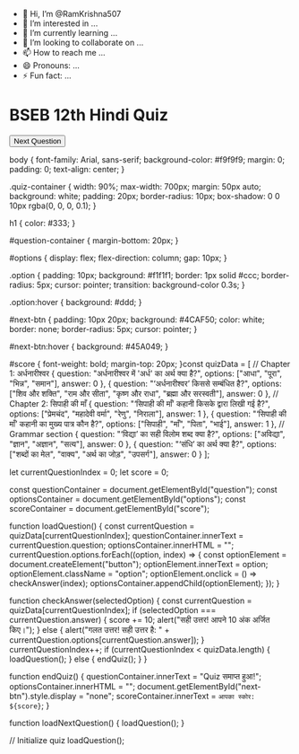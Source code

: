 - 👋 Hi, I’m @RamKrishna507
- 👀 I’m interested in ...
- 🌱 I’m currently learning ...
- 💞️ I’m looking to collaborate on ...
- 📫 How to reach me ...
- 😄 Pronouns: ...
- ⚡ Fun fact: ...

<!---
RamKrishna507/RamKrishna507 is a ✨ special ✨ repository because its `README.md` (this file) appears on your GitHub profile.
You can click the Preview link to take a look at your changes.
--->
<!DOCTYPE html>
<html lang="en">
<head>
    <meta charset="UTF-8">
    <meta name="viewport" content="width=device-width, initial-scale=1.0">
    <title>BSEB 12th Hindi Quiz</title>
    <link rel="stylesheet" href="styles.css">
</head>
<body>
    <div class="quiz-container">
        <h1>BSEB 12th Hindi Quiz</h1>
        <div id="game">
            <div id="question-container">
                <p id="question"></p>
                <div id="options"></div>
            </div>
            <button id="next-btn" onclick="loadNextQuestion()">Next Question</button>
            <p id="score"></p>
        </div>
    </div>
    <script src="script.js"></script>
</body>
</html>body {
    font-family: Arial, sans-serif;
    background-color: #f9f9f9;
    margin: 0;
    padding: 0;
    text-align: center;
}

.quiz-container {
    width: 90%;
    max-width: 700px;
    margin: 50px auto;
    background: white;
    padding: 20px;
    border-radius: 10px;
    box-shadow: 0 0 10px rgba(0, 0, 0, 0.1);
}

h1 {
    color: #333;
}

#question-container {
    margin-bottom: 20px;
}

#options {
    display: flex;
    flex-direction: column;
    gap: 10px;
}

.option {
    padding: 10px;
    background: #f1f1f1;
    border: 1px solid #ccc;
    border-radius: 5px;
    cursor: pointer;
    transition: background-color 0.3s;
}

.option:hover {
    background: #ddd;
}

#next-btn {
    padding: 10px 20px;
    background: #4CAF50;
    color: white;
    border: none;
    border-radius: 5px;
    cursor: pointer;
}

#next-btn:hover {
    background: #45A049;
}

#score {
    font-weight: bold;
    margin-top: 20px;
}const quizData = [
    // Chapter 1: अर्धनारीश्वर
    {
        question: "अर्धनारीश्वर में 'अर्ध' का अर्थ क्या है?",
        options: ["आधा", "पूरा", "भिन्न", "समान"],
        answer: 0
    },
    {
        question: "‘अर्धनारीश्वर’ किससे सम्बंधित है?",
        options: ["शिव और शक्ति", "राम और सीता", "कृष्ण और राधा", "ब्रह्मा और सरस्वती"],
        answer: 0
    },
    // Chapter 2: सिपाही की माँ
    {
        question: "‘सिपाही की माँ’ कहानी किसके द्वारा लिखी गई है?",
        options: ["प्रेमचंद", "महादेवी वर्मा", "रेणु", "निराला"],
        answer: 1
    },
    {
        question: "‘सिपाही की माँ’ कहानी का मुख्य पात्र कौन है?",
        options: ["सिपाही", "माँ", "पिता", "भाई"],
        answer: 1
    },
    // Grammar section
    {
        question: "‘विद्या’ का सही विलोम शब्द क्या है?",
        options: ["अविद्या", "ज्ञान", "अज्ञान", "सत्य"],
        answer: 0
    },
    {
        question: "‘संधि’ का अर्थ क्या है?",
        options: ["शब्दों का मेल", "वाक्य", "अर्थ का जोड़", "उपसर्ग"],
        answer: 0
    }
];

let currentQuestionIndex = 0;
let score = 0;

const questionContainer = document.getElementById("question");
const optionsContainer = document.getElementById("options");
const scoreContainer = document.getElementById("score");

function loadQuestion() {
    const currentQuestion = quizData[currentQuestionIndex];
    questionContainer.innerText = currentQuestion.question;
    optionsContainer.innerHTML = "";
    currentQuestion.options.forEach((option, index) => {
        const optionElement = document.createElement("button");
        optionElement.innerText = option;
        optionElement.className = "option";
        optionElement.onclick = () => checkAnswer(index);
        optionsContainer.appendChild(optionElement);
    });
}

function checkAnswer(selectedOption) {
    const currentQuestion = quizData[currentQuestionIndex];
    if (selectedOption === currentQuestion.answer) {
        score += 10;
        alert("सही उत्तर! आपने 10 अंक अर्जित किए।");
    } else {
        alert("गलत उत्तर! सही उत्तर है: " + currentQuestion.options[currentQuestion.answer]);
    }
    currentQuestionIndex++;
    if (currentQuestionIndex < quizData.length) {
        loadQuestion();
    } else {
        endQuiz();
    }
}

function endQuiz() {
    questionContainer.innerText = "Quiz समाप्त हुआ!";
    optionsContainer.innerHTML = "";
    document.getElementById("next-btn").style.display = "none";
    scoreContainer.innerText = `आपका स्कोर: ${score}`;
}

function loadNextQuestion() {
    loadQuestion();
}

// Initialize quiz
loadQuestion();
